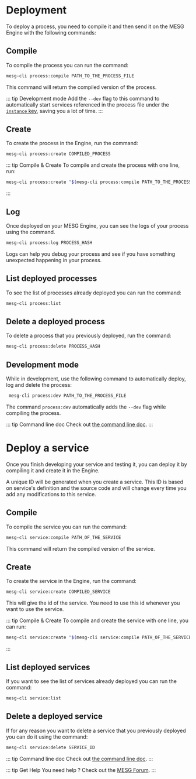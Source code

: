 # Deployment

To deploy a process, you need to compile it and then send it on the MESG Engine with the following commands:

## Compile

To compile the process you can run the command:

```bash
mesg-cli process:compile PATH_TO_THE_PROCESS_FILE
```

This command will return the compiled version of the process.

::: tip Development mode
Add the `--dev` flag to this command to automatically start services referenced in the process file under the [`instance` key](process-file.md#instance-resolution), saving you a lot of time.
:::

## Create

To create the process in the Engine, run the command:

```bash
mesg-cli process:create COMPILED_PROCESS
```

::: tip Compile & Create
To compile and create the process with one line, run:
```bash
mesg-cli process:create "$(mesg-cli process:compile PATH_TO_THE_PROCESS_FILE)"
```
:::

## Log

Once deployed on your MESG Engine, you can see the logs of your process using the command.

```bash
mesg-cli process:log PROCESS_HASH
```

Logs can help you debug your process and see if you have something unexpected happening in your process.

## List deployed processes

To see the list of processes already deployed you can run the command:

```bash
mesg-cli process:list
```

## Delete a deployed process

To delete a process that you previously deployed, run the command:

```bash
mesg-cli process:delete PROCESS_HASH
```


## Development mode

While in development, use the following command to automatically deploy, log and delete the process:

```bash
 mesg-cli process:dev PATH_TO_THE_PROCESS_FILE
 ```

The command `process:dev` automatically adds the `--dev` flag while compiling the process.

::: tip Command line doc
Check out [the command line doc](/cli/commands/process.md).
:::


# Deploy a service

Once you finish developing your service and testing it, you can deploy it by compiling it and create it in the Engine.

A unique ID will be generated when you create a service. This ID is based on service's definition and the source code and will change every time you add any modifications to this service.

## Compile

To compile the service you can run the command:

```bash
mesg-cli service:compile PATH_OF_THE_SERVICE
```

This command will return the compiled version of the service.

## Create

To create the service in the Engine, run the command:

```bash
mesg-cli service:create COMPILED_SERVICE
```

This will give the id of the service. You need to use this id whenever you want to use the service.

::: tip Compile & Create
To compile and create the service with one line, you can run:
```bash
mesg-cli service:create "$(mesg-cli service:compile PATH_OF_THE_SERVICE)"
```
:::

## List deployed services

If you want to see the list of services already deployed you can run the command:

```bash
mesg-cli service:list
```

## Delete a deployed service

If for any reason you want to delete a service that you previously deployed you can do it using the command:

```bash
mesg-cli service:delete SERVICE_ID
```

::: tip Command line doc
Check out [the command line doc](/cli/commands/service.md).
:::

::: tip Get Help
You need help ? Check out the <a href="https://forum.mesg.com" target="_blank">MESG Forum</a>.
:::
